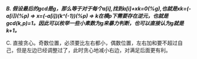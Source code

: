 ***B. 假设最后的gcd是g，那么等于对于每个a[i],找到a[i]+xk=0(%g),也就是xk=(-a[i])(%p) => x=(-a[i])(k^(-1))(%p) => k在模p下需要存在逆元，也就是gcd(k,p)=1。因此可以枚举一些小素数为g来暴力判断，也可以直接认为g就是k+1。***

C. 直接贪心。奇数位置，必须要比左右都小，偶数位置，左右加和要不超过自己，但是左边已经调整过了，此时贪心地减小右边，对满足后面更有利。
